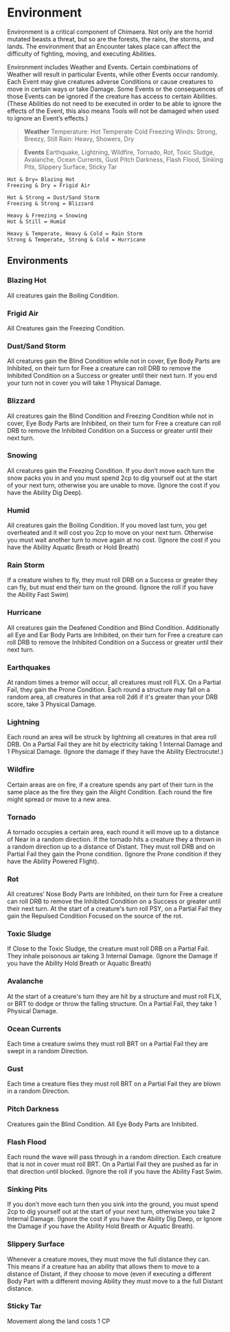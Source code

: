# Environment

Environment is a critical component of Chimaera. Not only are the horrid mutated beasts a threat, but so are the forests, the rains, the storms, and lands. The environment that an Encounter takes place can affect the difficulty of fighting, moving, and executing Abilities.

Environment includes Weather and Events. Certain combinations of Weather will result in particular Events, while other Events occur randomly. Each Event may give creatures adverse Conditions or cause creatures to move in certain ways or take Damage. Some Events or the consequences of those Events can be ignored if the creature has access to certain Abilities. (These Abilities do not need to be executed in order to be able to ignore the effects of the Event, this also means Tools will not be damaged when used to ignore an Event’s effects.)

> **Weather**
> Temperature: Hot Temperate Cold Freezing
> Winds: Strong, Breezy, Still
> Rain: Heavy, Showers, Dry

> **Events**
> Earthquake, Lightning, Wildfire, Tornado, Rot, Toxic Sludge, Avalanche, Ocean Currents, Gust Pitch Darkness, Flash Flood, Sinking Pits, Slippery Surface, Sticky Tar

```text
Hot & Dry= Blazing Hot
Freezing & Dry = Frigid Air

Hot & Strong = Dust/Sand Storm
Freezing & Strong = Blizzard

Heavy & Freezing = Snowing 
Hot & Still = Humid

Heavy & Temperate, Heavy & Cold = Rain Storm
Strong & Temperate, Strong & Cold = Hurricane
```

## Environments

### Blazing Hot

All creatures gain the Boiling Condition.

### Frigid Air

All Creatures gain the Freezing Condition.

### Dust/Sand Storm

All creatures gain the Blind Condition while not in cover, Eye Body Parts are Inhibited, on their turn for Free a creature can roll DRB to remove the Inhibited Condition on a Success or greater until their next turn. If you end your turn not in cover you will take 1 Physical Damage.

### Blizzard

All creatures gain the Blind Condition and Freezing Condition while not in cover, Eye Body Parts are Inhibited, on their turn for Free a creature can roll DRB to remove the Inhibited Condition on a Success or greater until their next turn.

### Snowing

All creatures gain the Freezing Condition. If you don’t move each turn the snow packs you in and you must spend 2cp to dig yourself out at the start of your next turn, otherwise you are unable to move. (Ignore the cost if you have the Ability Dig Deep).

### Humid

All creatures gain the Boiling Condition. If you moved last turn, you get overheated and it will cost you 2cp to move on your next turn. Otherwise you must wait another turn to move again at no cost. (Ignore the cost if you have the Ability Aquatic Breath or Hold Breath)

### Rain Storm

If a creature wishes to fly, they must roll DRB on a Success or greater they can fly, but must end their turn on the ground. (Ignore the roll if you have the Ability Fast Swim)

### Hurricane

All creatures gain the Deafened Condition and Blind Condition. Additionally all Eye and Ear Body Parts are Inhibited, on their turn for Free a creature can roll DRB to remove the Inhibited Condition on a Success or greater until their next turn.

### Earthquakes

At random times a tremor will occur, all creatures must roll FLX. On a Partial Fail, they gain the Prone Condition. Each round a structure may fall on a random area, all creatures in that area roll 2d6 if it's greater than your DRB score, take 3 Physical Damage.

### Lightning

Each round an area will be struck by lightning all creatures in that area roll DRB. On a Partial Fail they are hit by electricity taking 1 Internal Damage and 1 Physical Damage. (Ignore the damage if they have the Ability Electrocute!.)

### Wildfire

Certain areas are on fire, if a creature spends any part of their turn in the same place as the fire they gain the Alight Condition. Each round the fire might spread or move to a new area.

### Tornado

A tornado occupies a certain area, each round it will move up to a distance of Near in a random direction. If the tornado hits a creature they a thrown in a random direction up to a distance of Distant. They must roll DRB and on Partial Fail they gain the Prone condition. (Ignore the Prone condition if they have the Ability Powered Flight).

### Rot

All creatures’ Nose Body Parts are Inhibited, on their turn for Free a creature can roll DRB to remove the Inhibited Condition on a Success or greater until their next turn.  At the start of a creature's turn roll PSY, on a Partial Fail they gain the Repulsed Condition Focused on the source of the rot.

### Toxic Sludge

If Close to the Toxic Sludge, the creature must roll DRB on a Partial Fail. They inhale poisonous air taking 3 Internal Damage. (Ignore the Damage if you have the Ability Hold Breath or Aquatic Breath)

### Avalanche

At the start of a creature's turn they are hit by a structure and must roll FLX, or BRT to dodge or throw the falling structure. On a Partial Fail, they take 1 Physical Damage.

### Ocean Currents

Each time a creature swims they must roll BRT on a Partial Fail they are swept in a random Direction.

### Gust

Each time a creature flies they must roll BRT on a Partial Fail they are blown in a random Direction.

### Pitch Darkness

Creatures gain the Blind Condition. All Eye Body Parts are Inhibited.

### Flash Flood

Each round the wave will pass through in a random direction. Each creature that is not in cover must roll BRT. On a Partial Fail they are pushed as far in that direction until blocked. (Ignore the roll if you have the Ability Fast Swim.

### Sinking Pits

If you don’t move each turn then you sink into the ground, you must spend 2cp to dig yourself out at the start of your next turn, otherwise you take 2 Internal Damage. (Ignore the cost if you have the Ability Dig Deep, or Ignore the Damage if you have the Ability Hold Breath or Aquatic Breath).

### Slippery Surface

Whenever a creature moves, they must move the full distance they can. This means if a creature has an ability that allows them to move to a distance of Distant, if they choose to move (even if executing a different Body Part with a different moving Ability they must move to a the full Distant distance.

### Sticky Tar

Movement along the land costs 1 CP
